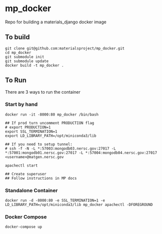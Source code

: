 # mp_docker

Repo for building a materials_django docker image

## To build

```
git clone git@github.com:materialsproject/mp_docker.git
cd mp_docker
git submodule init
git submodule update
docker build -t mp_docker .
```

## To Run 

There are 3 ways to run the container

### Start by hand
```
docker run -it -8000:80 mp_docker /bin/bash

## If prod turn uncomment PRODUCTION flag
# export PRODUCTION=1
export SSL_TERMINATION=1
export LD_LIBRARY_PATH=/opt/miniconda3/lib

## If you need to setup tunnel:
# ssh -f -N -L *:57003:mongodb03.nersc.gov:27017 -L *:57001:mongodb01.nersc.gov:27017 -L *:57004:mongodb04.nersc.gov:27017 <username>@matgen.nersc.gov

apachectl start

## Create superuser
## Follow instructions in MP docs

```

### Standalone Container 
```
docker run -d -8000:80 -e SSL_TERMINATION=1 -e LD_LIBRARY_PATH=/opt/miniconda3/lib mp_docker apachectl -DFOREGROUND
```

### Docker Compose
```
docker-compose up
```